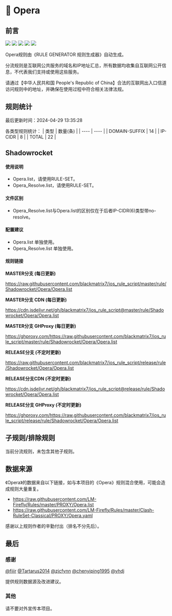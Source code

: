 # 🧸 Opera

## 前言

![](https://shields.io/badge/-移除重复规则-ff69b4) ![](https://shields.io/badge/-DOMAIN与DOMAIN--SUFFIX合并-green) ![](https://shields.io/badge/-DOMAIN--SUFFIX间合并-critical) ![](https://shields.io/badge/-DOMAIN--SUFFIX与DOMAIN--KEYWORD合并-blue) ![](https://shields.io/badge/-IP--CIDR(6)合并-blueviolet) 

Opera规则由《RULE GENERATOR 规则生成器》自动生成。

分流规则是互联网公共服务的域名和IP地址汇总，所有数据均收集自互联网公开信息，不代表我们支持或使用这些服务。

请通过【中华人民共和国 People's Republic of China】合法的互联网出入口信道访问规则中的地址，并确保在使用过程中符合相关法律法规。

## 规则统计

最后更新时间：2024-04-29 13:35:28

各类型规则统计：
| 类型 | 数量(条)  | 
| ---- | ----  |
| DOMAIN-SUFFIX | 14  | 
| IP-CIDR | 8  | 
| TOTAL | 22  | 


## Shadowrocket 

#### 使用说明
- Opera.list，请使用RULE-SET。
- Opera_Resolve.list，请使用RULE-SET。

#### 文件区别
- Opera_Resolve.list与Opera.list的区别仅在于后者IP-CIDR(6)类型带no-resolve。

#### 配置建议
- Opera.list 单独使用。
- Opera_Resolve.list 单独使用。

#### 规则链接
**MASTER分支 (每日更新)**

https://raw.githubusercontent.com/blackmatrix7/ios_rule_script/master/rule/Shadowrocket/Opera/Opera.list

**MASTER分支 CDN (每日更新)**

https://cdn.jsdelivr.net/gh/blackmatrix7/ios_rule_script@master/rule/Shadowrocket/Opera/Opera.list

**MASTER分支 GHProxy (每日更新)**

https://ghproxy.com/https://raw.githubusercontent.com/blackmatrix7/ios_rule_script/master/rule/Shadowrocket/Opera/Opera.list

**RELEASE分支 (不定时更新)**

https://raw.githubusercontent.com/blackmatrix7/ios_rule_script/release/rule/Shadowrocket/Opera/Opera.list

**RELEASE分支CDN (不定时更新)**

https://cdn.jsdelivr.net/gh/blackmatrix7/ios_rule_script@release/rule/Shadowrocket/Opera/Opera.list

**RELEASE分支 GHProxy (不定时更新)**

https://ghproxy.com/https://raw.githubusercontent.com/blackmatrix7/ios_rule_script/release/rule/Shadowrocket/Opera/Opera.list

## 子规则/排除规则


当前分流规则，未包含其他子规则。

## 数据来源

《Opera》的数据来自以下链接，如与本项目的《Opera》规则混合使用，可能会造成规则大量重复。

- https://raw.githubusercontent.com/LM-Firefly/Rules/master/PROXY/Opera.list
- https://raw.githubusercontent.com/LM-Firefly/Rules/master/Clash-RuleSet-Classical/PROXY/Opera.yaml


感谢以上规则作者的辛勤付出（排名不分先后）。

## 最后

### 感谢

[@fiiir](https://github.com/fiiir) [@Tartarus2014](https://github.com/Tartarus2014) [@zjcfynn](https://github.com/zjcfynn) [@chenyiping1995](https://github.com/chenyiping1995) [@vhdj](https://github.com/vhdj)

提供规则数据源及改进建议。

### 其他

请不要对外宣传本项目。